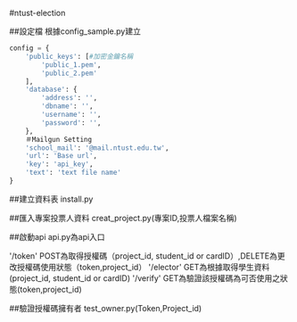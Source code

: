 #ntust-election

##設定檔
根據config_sample.py建立
```py
config = {
    'public_keys': [#加密金鑰名稱
        'public_1.pem',
        'public_2.pem'
    ],
    'database': {
        'address': '',
        'dbname': '',
        'username': '',
        'password': '',
    },
    ＃Mailgun Setting
    'school_mail': '@mail.ntust.edu.tw',
    'url': 'Base url',
    'key': 'api_key',
    'text': 'text file name'
}
```
##建立資料表
install.py

##匯入專案投票人資料
creat_project.py(專案ID,投票人檔案名稱)

##啟動api
api.py為api入口

'/token' POST為取得授權碼（project_id, student_id or cardID）,DELETE為更改授權碼使用狀態（token,project_id）
'/elector' GET為根據取得學生資料(project_id, student_id or cardID)
'/verify' GET為驗證該授權碼為可否使用之狀態(token,project_id)

##驗證授權碼擁有者
test_owner.py(Token,Project_id)

